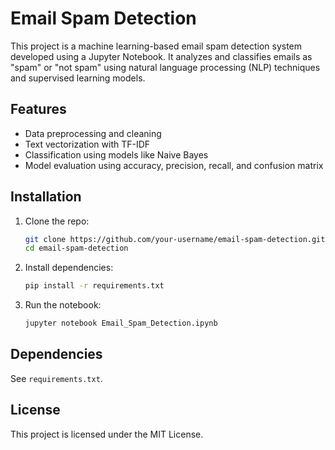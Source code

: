 # Email Spam Detection

This project is a machine learning-based email spam detection system developed using a Jupyter Notebook. It analyzes and classifies emails as "spam" or "not spam" using natural language processing (NLP) techniques and supervised learning models.

## Features
- Data preprocessing and cleaning
- Text vectorization with TF-IDF
- Classification using models like Naive Bayes
- Model evaluation using accuracy, precision, recall, and confusion matrix

## Installation

1. Clone the repo:
   ```bash
   git clone https://github.com/your-username/email-spam-detection.git
   cd email-spam-detection
   ```

2. Install dependencies:
   ```bash
   pip install -r requirements.txt
   ```

3. Run the notebook:
   ```bash
   jupyter notebook Email_Spam_Detection.ipynb
   ```

## Dependencies
See `requirements.txt`.

## License
This project is licensed under the MIT License.
